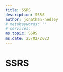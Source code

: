 ```yaml
---
title: SSRS
description: SSRS
author: jonathan-hedley
# metakeywords: ''
# services:
ms.topic: SSRS
ms.date: 25/02/2023
---
```


# SSRS
